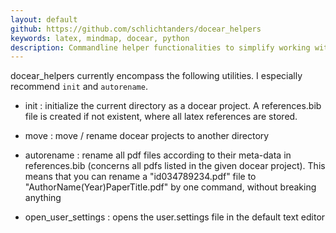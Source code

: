 ```yaml
---
layout: default
github: https://github.com/schlichtanders/docear_helpers
keywords: latex, mindmap, docear, python
description: Commandline helper functionalities to simplify working with Docear.
---
```


docear_helpers currently encompass the following utilities. I especially
recommend ``init`` and ``autorename``.

- init : initialize the current directory as a docear project. A references.bib
    file is created if not existent, where all latex references are stored.

- move : move / rename docear projects to another directory

- autorename : rename all pdf files according to their meta-data in
  references.bib (concerns all pdfs listed in the given docear project).
  This means that you can rename a "id034789234.pdf" file to
  "AuthorName(Year)PaperTitle.pdf" by one command, without breaking anything

- open_user_settings : opens the user.settings file in the default text editor
